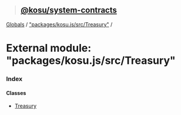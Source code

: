 > ## [@kosu/system-contracts](../README.md)

[Globals](../globals.md) / ["packages/kosu.js/src/Treasury"](_packages_kosu_js_src_treasury_.md) /

# External module: "packages/kosu.js/src/Treasury"

### Index

#### Classes

* [Treasury](../classes/_packages_kosu_js_src_treasury_.treasury.md)